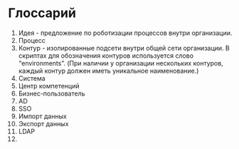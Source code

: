 # Глоссарий

1. Идея - предложение по роботизации процессов внутри организации.
1. Процесс
1. Контур - изолированные подсети внутри общей сети организации. В скриптах для обозначения контуров используется слово “environments”. (При наличии у организации нескольких контуров, каждый контур должен иметь уникальное наименование.)
1. Система
1. Центр компетенций
1. Бизнес-пользователь
1. AD
1. SSO
1. Импорт данных
1. Экспорт данных
1. LDAP
1. 
